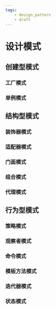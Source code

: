 ```yaml
---
tags:
    - design_pattern
    - draft
---
```


# 设计模式

## 创建型模式

### 工厂模式

### 单例模式

## 结构型模式

### 装饰器模式

### 适配器模式

### 门面模式

### 组合模式

### 代理模式

## 行为型模式

### 策略模式

### 观察者模式

### 命令模式

### 模板方法模式

### 迭代器模式

### 状态模式
